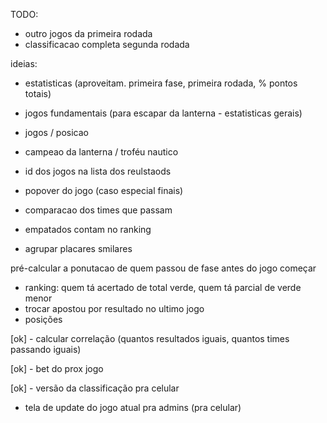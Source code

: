 TODO:

- outro jogos da primeira rodada
- classificacao completa segunda rodada

ideias:
- estatisticas (aproveitam. primeira fase, primeira rodada, % pontos totais)
- jogos fundamentais (para escapar da lanterna - estatisticas gerais)
- jogos / posicao
- campeao da lanterna / troféu nautico

- id dos jogos na lista dos reulstaods
- popover do jogo (caso especial finais)
- comparacao dos times que passam
- empatados contam no ranking

- agrupar placares smilares

pré-calcular a ponutacao de quem passou de fase antes do jogo começar

- ranking: quem tá acertado de total verde, quem tá parcial de verde menor
- trocar apostou por resultado no ultimo jogo
- posições

[ok] - calcular correlação (quantos resultados iguais, quantos times passando iguais)

[ok] - bet do prox jogo

[ok] - versão da classificação pra celular

- tela de update do jogo atual pra admins (pra celular)


